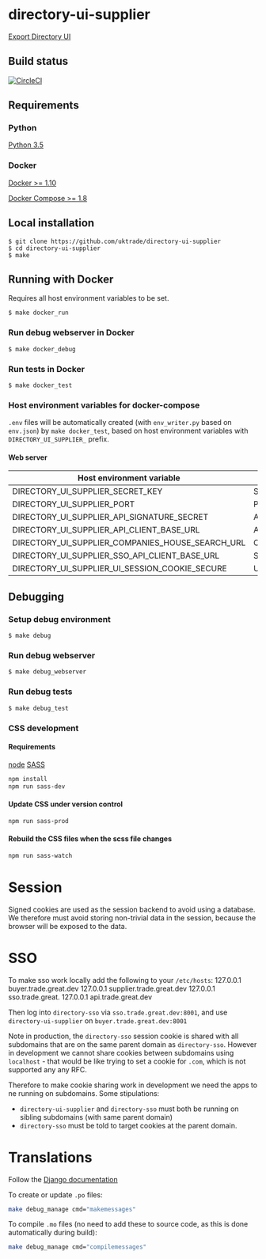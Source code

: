 # directory-ui-supplier
[Export Directory UI](https://www.directory.exportingisgreat.gov.uk/)

## Build status

[![CircleCI](https://circleci.com/gh/uktrade/directory-ui-supplier/tree/master.svg?style=svg)](https://circleci.com/gh/uktrade/directory-ui-supplier/tree/master)

## Requirements

### Python
[Python 3.5](https://www.python.org/downloads/release/python-350/)

### Docker
[Docker >= 1.10](https://docs.docker.com/engine/installation/)

[Docker Compose >= 1.8](https://docs.docker.com/compose/install/)


## Local installation

    $ git clone https://github.com/uktrade/directory-ui-supplier
    $ cd directory-ui-supplier
    $ make

## Running with Docker
Requires all host environment variables to be set.

    $ make docker_run

### Run debug webserver in Docker

    $ make docker_debug

### Run tests in Docker

    $ make docker_test

### Host environment variables for docker-compose
``.env`` files will be automatically created (with ``env_writer.py`` based on ``env.json``) by ``make docker_test``, based on host environment variables with ``DIRECTORY_UI_SUPPLIER_`` prefix.

#### Web server
| Host environment variable | Docker environment variable  |
| ------------- | ------------- |
| DIRECTORY_UI_SUPPLIER_SECRET_KEY | SECRET_KEY |
| DIRECTORY_UI_SUPPLIER_PORT | PORT |
| DIRECTORY_UI_SUPPLIER_API_SIGNATURE_SECRET | API_SIGNATURE_SECRET |
| DIRECTORY_UI_SUPPLIER_API_CLIENT_BASE_URL | API_CLIENT_BASE_URL |
| DIRECTORY_UI_SUPPLIER_COMPANIES_HOUSE_SEARCH_URL | COMPANIES_HOUSE_SEARCH_URL |
| DIRECTORY_UI_SUPPLIER_SSO_API_CLIENT_BASE_URL | SSO_API_CLIENT_BASE_URL |
| DIRECTORY_UI_SUPPLIER_UI_SESSION_COOKIE_SECURE | UI_SESSION_COOKIE_SECURE |

## Debugging

### Setup debug environment

    $ make debug

### Run debug webserver

    $ make debug_webserver

### Run debug tests

    $ make debug_test

### CSS development

#### Requirements
[node](https://nodejs.org/en/download/)
[SASS](http://sass-lang.com/)

```bash
npm install
npm run sass-dev
```

#### Update CSS under version control

```bash
npm run sass-prod
```

#### Rebuild the CSS files when the scss file changes

```bash
npm run sass-watch
```

# Session

Signed cookies are used as the session backend to avoid using a database. We therefore must avoid storing non-trivial data in the session, because the browser will be exposed to the data.


# SSO
To make sso work locally add the following to your `/etc/hosts`:
127.0.0.1 buyer.trade.great.dev
127.0.0.1 supplier.trade.great.dev
127.0.0.1 sso.trade.great.
127.0.0.1 api.trade.great.dev

Then log into `directory-sso` via `sso.trade.great.dev:8001`, and use `directory-ui-supplier` on `buyer.trade.great.dev:8001`

Note in production, the `directory-sso` session cookie is shared with all subdomains that are on the same parent domain as `directory-sso`. However in development we cannot share cookies between subdomains using `localhost` - that would be like trying to set a cookie for `.com`, which is not supported any any RFC.

Therefore to make cookie sharing work in development we need the apps to ne running on subdomains. Some stipulations:
 - `directory-ui-supplier` and `directory-sso` must both be running on sibling subdomains (with same parent domain)
 - `directory-sso` must be told to target cookies at the parent domain.

# Translations

Follow the <a href="https://docs.djangoproject.com/en/1.9/topics/i18n/translation/#localization-how-to-create-language-files" target="_blank">Django documentation</a>

To create or update `.po` files:

```bash
make debug_manage cmd="makemessages"
```

To compile `.mo` files (no need to add these to source code, as this is done automatically during build):

```bash
make debug_manage cmd="compilemessages"
```
